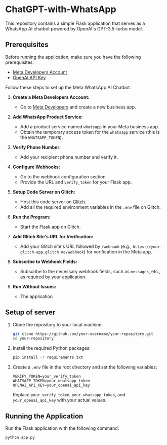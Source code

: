 # ChatGPT-with-WhatsApp

This repository contains a simple Flask application that serves as a WhatsApp AI chatbot powered by OpenAI's GPT-3.5-turbo model.

## Prerequisites

Before running the application, make sure you have the following prerequisites:

- [Meta Developers Account](https://developers.facebook.com/)
- [OpenAI API Key](https://platform.openai.com/account/api-keys)

Follow these steps to set up the Meta WhatsApp AI Chatbot:

1. **Create a Meta Developers Account:**
   - Go to [Meta Developers](https://developers.meta.com/) and create a new business app.

2. **Add WhatsApp Product Service:**
   - Add a product service named `whatsapp` in your Meta business app.
   - Obtain the temporary access token for the `whatsapp` service (this is the `WHATSAPP_TOKEN`).

3. **Verify Phone Number:**
   - Add your recipient phone number and verify it.

4. **Configure Webhooks:**
   - Go to the webhook configuration section.
   - Provide the URL and `verify_token` for your Flask app.

5. **Setup Code Server on Glitch:**
   - Host this code server on [Glitch](https://glitch.com/).
   - Add all the required environment variables in the `.env` file on Glitch.

6. **Run the Program:**
   - Start the Flask app on Glitch.

7. **Add Glitch Site's URL for Verification:**
   - Add your Glitch site's URL followed by `/webhook` (e.g., `https://your-glitch-app.glitch.me/webhook`) for verification in the Meta app.

8. **Subscribe to Webhook Fields:**
   - Subscribe to the necessary webhook fields, such as `messages`, etc., as required by your application.

9. **Run Without Issues:**
   - The application

## Setup of server

1. Clone the repository to your local machine:

    ```bash
    git clone https://github.com/your-username/your-repository.git
    cd your-repository
    ```

2. Install the required Python packages:

    ```bash
    pip install -r requirements.txt
    ```

3. Create a `.env` file in the root directory and set the following variables:

    ```env
    VERIFY_TOKEN=your_verify_token
    WHATSAPP_TOKEN=your_whatsapp_token
    OPENAI_API_KEY=your_openai_api_key
    ```

    Replace `your_verify_token`, `your_whatsapp_token`, and `your_openai_api_key` with your actual values.

## Running the Application

Run the Flask application with the following command:

```bash
python app.py
